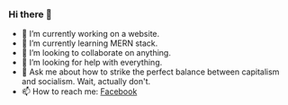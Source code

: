 ### Hi there 👋


- 🔭 I’m currently working on a website.
- 🌱 I’m currently learning MERN stack.
- 👯 I’m looking to collaborate on anything.
- 🤔 I’m looking for help with everything.
- 💬 Ask me about how to strike the perfect balance between capitalism and socialism. Wait, actually don't.
- 📫 How to reach me: [Facebook](https://www.facebook.com/adi.v2.0/)


